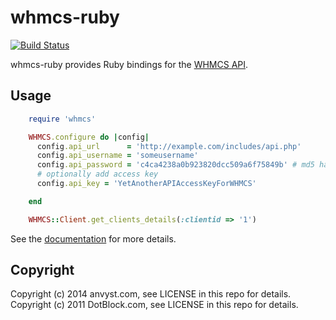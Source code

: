 # whmcs-ruby

[![Build Status](https://travis-ci.org/jujav4ik/whmcs-api.svg?branch=master)](https://travis-ci.org/jujav4ik/whmcs-api)

whmcs-ruby provides Ruby bindings for the [WHMCS API](http://docs.whmcs.com/API#External_API).


## Usage

```ruby
    require 'whmcs'

    WHMCS.configure do |config|
      config.api_url      = 'http://example.com/includes/api.php'
      config.api_username = 'someusername'
      config.api_password = 'c4ca4238a0b923820dcc509a6f75849b' # md5 hash
	  # optionally add access key
	  config.api_key = 'YetAnotherAPIAccessKeyForWHMCS'

	end

    WHMCS::Client.get_clients_details(:clientid => '1')
```

See the [documentation](http://jujav4ik.github.io/whmcs-api) for more details.


## Copyright

Copyright (c) 2014 anvyst.com, see LICENSE in this repo for details.
Copyright (c) 2011 DotBlock.com, see LICENSE in this repo for details.
